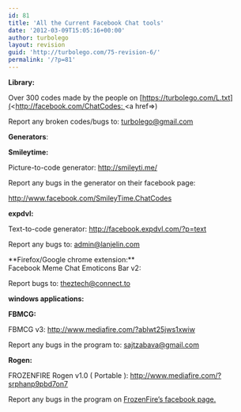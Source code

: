 ```yaml
---
id: 81
title: 'All the Current Facebook Chat tools'
date: '2012-03-09T15:05:16+00:00'
author: turbolego
layout: revision
guid: 'http://turbolego.com/75-revision-6/'
permalink: '/?p=81'
---
```


**Library:**

Over 300 codes made by the people on [https://turbolego.com/L.txt](<http://facebook.com/ChatCodes: <a href=>)

Report any broken codes/bugs to: turbolego@gmail.com

**Generators**:

**Smileytime:**

Picture-to-code generator: <http://smileyti.me/>

Report any bugs in the generator on their facebook page:

<http://www.facebook.com/SmileyTime.ChatCodes>

**expdvl:**

Text-to-code generator: <http://facebook.expdvl.com/?p=text>

Report any bugs to: [admin@lanjelin.com](mailto:admin@lanjelin.com?subject=fbrep)

<div></div><div>**Firefox/Google chrome extension:**</div><div>Facebook Meme Chat Emoticons Bar v2: <http://userscripts.org/scripts/show/122827>

Report bugs to: <theztech@connect.to>

**windows applications:**

**FBMCG:**

FBMCG v3: <http://www.mediafire.com/?ablwt25jws1xwiw>

Report any bugs in the program to: <sajtzabava@gmail.com>

**Rogen:**

FROZENFIRE Rogen v1.0 ( Portable ): <http://www.mediafire.com/?srphanp9pbd7on7>

Report any bugs in the program on [FrozenFire’s facebook page.](http://www.facebook.com/FROZENFIRE.US)

</div>